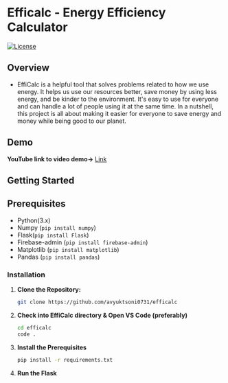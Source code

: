 # Efficalc - Energy Efficiency Calculator

[![License](https://img.shields.io/badge/License-MIT-blue.svg)](https://opensource.org/licenses/MIT)

## Overview

- EffiCalc is a helpful tool that solves problems related to how we use energy. It helps us use our resources better, save money by using less energy, and be kinder to the environment. It's easy to use for everyone and can handle a lot of people using it at the same time. In a nutshell, this project is all about making it easier for everyone to save energy and money while being good to our planet.
  
## Demo

**YouTube link to video demo->** [Link](https://youtu.be/gHkhUAnaXRo)

## Getting Started

## Prerequisites

- Python(3.x)
- Numpy (```pip install numpy```)
- Flask(```pip install Flask```)
- Firebase-admin (```pip install firebase-admin```)
- Matplotlib (```pip install matplotlib```)
- Pandas (```pip install pandas```)

### Installation

1. **Clone the Repository:**

   ```bash
   git clone https://github.com/avyuktsoni0731/efficalc
2. **Check into EffiCalc directory & Open VS Code (preferably)**
   ```bash
   cd efficalc
   code .

3. **Install the Prerequisites**
   ```bash
   pip install -r requirements.txt
   ```
4. **Run the Flask**
